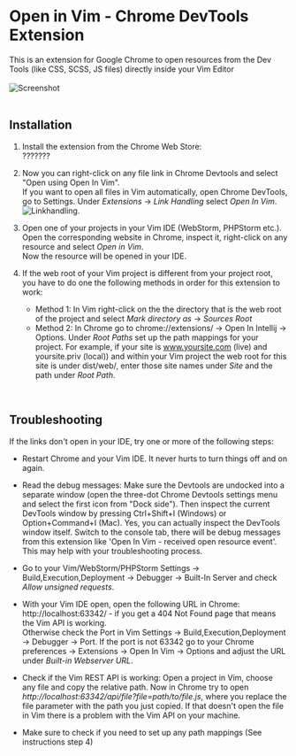 # Open in Vim - Chrome DevTools Extension
This is an extension for Google Chrome to open resources from the Dev Tools (like CSS, SCSS, JS files) directly inside your Vim Editor
<br/>
<br/>
![Screenshot](design/screenshot.png)
<br/>
<br/>
## Installation

1. Install the extension from the Chrome Web Store:<br/>
???????

2. Now you can right-click on any file link in Chrome Devtools and select "Open using Open In Vim".<br/>
If you want to open all files in Vim automatically, open Chrome DevTools, go to Settings. Under *Extensions* -> *Link Handling* select *Open In Vim*.
![Linkhandling](src/tutorial-linkhandling.png).<br/>


3. Open one of your projects in your Vim IDE (WebStorm, PHPStorm etc.). 
<br/> Open the corresponding website in Chrome, inspect it, right-click on any resource and select *Open in Vim*.<br/>
Now the resource will be opened in your IDE.

4. If the web root of your Vim project is different from your project root, you have to do one the following methods in order for this extension to work:
	- Method 1: In Vim right-click on the the directory that is the web root of the project and select *Mark directory as* -> *Sources Root*
	- Method 2: In Chrome go to chrome://extensions/ -> Open In Intellij -> Options. Under *Root Paths* set up the path mappings for your project. For example, if your site is www.yoursite.com (live) and yoursite.priv (local)) and within your Vim project the web root for this site is under dist/web/, enter those site names under *Site* and the path under *Root Path*.

<br/>

## Troubleshooting
If the links don't open in your IDE, try one or more of the following steps:
<br/>
- Restart Chrome and your Vim IDE. It never hurts to turn things off and on again.

- Read the debug messages: Make sure the Devtools are undocked into a separate window (open the three-dot Chrome Devtools settings menu and select the first icon from "Dock side"). Then inspect the current DevTools window by pressing Ctrl+Shift+I (Windows) or Option+Command+I (Mac). Yes, you can actually inspect the DevTools window itself. Switch to the console tab, there will be debug messages from this extension like 'Open In Vim - received open resource event'. This may help with your troubleshooting process.

- Go to your Vim/WebStorm/PHPStorm Settings -> Build,Execution,Deployment -> Debugger -> Built-In Server and check  *Allow unsigned requests*.

- With your Vim IDE open, open the following URL in Chrome: http://localhost:63342/ - if you get a 404 Not Found page that means the Vim API is working. <br/>
	Otherwise check the Port in Vim Settings -> Build,Execution,Deployment -> Debugger -> Port. If the port is not 63342 go to your Chrome preferences -> Extensions -> Open In Vim -> Options and adjust the URL under *Built-in Webserver URL*.

- Check if the Vim REST API is working: Open a project in Vim, choose any file and copy the relative path. Now in Chrome try to open *http://localhost:63342/api/file?file=path/to/file.js*, where you replace the file parameter with the path you just copied. If that doesn't open the file in Vim there is a problem with the Vim API on your machine.

- Make sure to check if you need to set up any path mappings (See instructions step 4)

